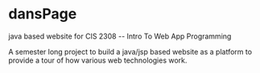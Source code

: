 dansPage
========

java based website for CIS 2308 -- Intro To Web App Programming

A semester long project to build a java/jsp based website as a platform to provide a tour of how various web technologies work.
